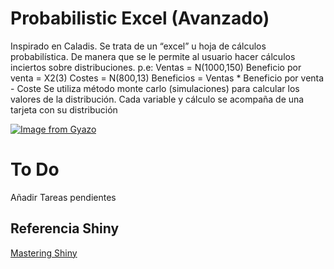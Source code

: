 # Probabilistic Excel (Avanzado)

Inspirado en Caladis. Se trata de un “excel” u hoja de cálculos probabilística. De manera que se le permite al usuario
hacer cálculos inciertos sobre distribuciones. p.e:
Ventas = N(1000,150) Beneficio por venta = X2(3)
Costes = N(800,13) Beneficios = Ventas * Beneficio por venta - Coste
Se utiliza método monte carlo (simulaciones) para calcular los valores de la distribución.
Cada variable y cálculo se acompaña de una tarjeta con su distribución

[![Image from Gyazo](https://i.gyazo.com/adcec365344d6a23d7d9c60cb7abf65b.png)](https://gyazo.com/adcec365344d6a23d7d9c60cb7abf65b)



# To Do
Añadir Tareas pendientes

## Referencia Shiny 
[Mastering Shiny](http://https://mastering-shiny.org/index.html)
